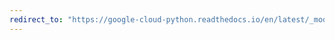 ```yaml
---
redirect_to: "https://google-cloud-python.readthedocs.io/en/latest/_modules/google/cloud/dataproc_v1/gapic/cluster_controller_client.html"
---
```

